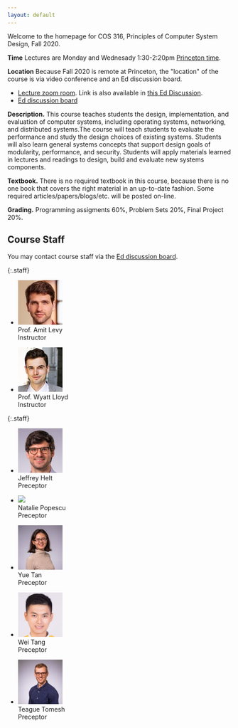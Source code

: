 ```yaml
---
layout: default
---
```


Welcome to the homepage for COS 316, Principles of Computer System
Design, Fall 2020.

**Time** Lectures are Monday and Wednesady 1:30-2:20pm [Princeton
time](https://www.timeanddate.com/worldclock/converter.html?iso=20200831T173000&p1=179&p2=234&p3=104&p4=33&p5=136&p6=268&p7=44).

**Location** Because Fall 2020 is remote at Princeton, the "location" of the course is via
video conference and an Ed discussion board.

  * [Lecture zoom room](https://vault.cs50.io/42152b38-6256-4f17-839f-bd1a3994a40f
    "Must Sign In To View"). Link is also available in [this Ed Discussion](https://us.edstem.org/courses/2353/discussion/113925).
  * [Ed discussion board]


**Description.** This course teaches students the design,
implementation, and evaluation of computer systems, including operating
systems, networking, and distributed systems.The course will teach
students to evaluate the performance and study the design choices of
existing systems. Students will also learn general systems concepts that
support design goals of modularity, performance, and security. Students
will apply materials learned in lectures and readings to design, build
and evaluate new systems components.

**Textbook.** There is no required textbook in this course, because
there is no one book that covers the right material in an up-to-date
fashion. Some required articles/papers/blogs/etc. will be posted
on-line.

**Grading.** Programming assigments 60%, Problem Sets 20%, Final Project 20%.

## Course Staff

You may contact course staff via the [Ed discussion board].

{:.staff}
* ![](/images/staff/amit-levy.jpg)\
Prof. Amit Levy\
Instructor

* ![](/images/staff/wyatt-lloyd.jpg)\
Prof. Wyatt Lloyd\
Instructor

{:.staff}
* ![](/images/staff/jeffrey-helt.jpg)\
Jeffrey Helt\
Preceptor

* ![](/images/staff/natalie-popescu.png)\
Natalie Popescu\
Preceptor

* ![](/images/staff/yue-tan.jpg)\
Yue Tan\
Preceptor

* ![](/images/staff/wei-tang.png)\
Wei Tang\
Preceptor

* ![](/images/staff/teague-tomesh.jpg)\
Teague Tomesh\
Preceptor

[Ed discussion board]: https://us.edstem.org/courses/2353/discussion/
